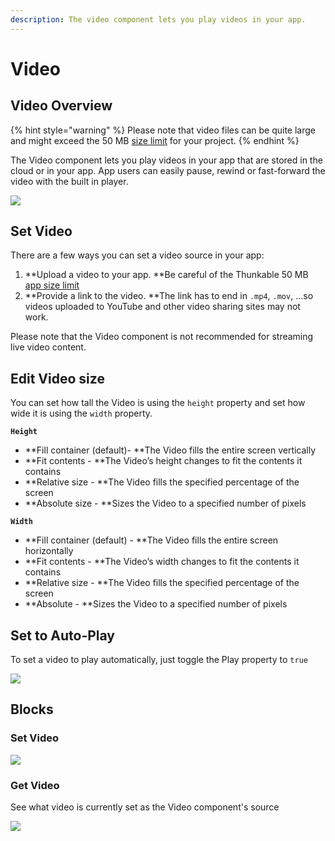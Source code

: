 ```yaml
---
description: The video component lets you play videos in your app.
---
```


# Video

## Video Overview

{% hint style="warning" %}
Please note that video files can be quite large and might exceed the 50 MB [size limit](projects/assets.md#app-size-limits-50-mb-per-app) for your project.&#x20;
{% endhint %}

The Video component lets you play videos in your app that are stored in the cloud or in your app. App users can easily pause, rewind or fast-forward the video with the built in player.



![](.gitbook/assets/screen-shot-2019-10-17-at-2.52.02-pm.png)

## Set Video

There are a few ways you can set a video source in your app:

1. **Upload a video to your app. **Be careful of the Thunkable 50 MB [app size limit](projects/assets.md#app-size-limits-50-mb-per-app)
2. **Provide a link to the video. **The link has to end in `.mp4`, `.mov`, …so videos uploaded to YouTube and other video sharing sites may not work.

Please note that the Video component is not recommended for streaming live video content.&#x20;

## Edit Video size

You can set how tall the Video is using the `height` property and set how wide it is using the `width` property.

**`Height`**

* **Fill container (default)- **The Video fills the entire screen vertically
* **Fit contents - **The Video’s height changes to fit the contents it contains
* **Relative size - **The Video fills the specified percentage of the screen
* **Absolute size - **Sizes the Video to a specified number of pixels

**`Width`**

* **Fill container (default) - **The Video fills the entire screen horizontally
* **Fit contents - **The Video’s width changes to fit the contents it contains
* **Relative size - **The Video fills the specified percentage of the screen
* **Absolute - **Sizes the Video to a specified number of pixels

## Set to Auto-Play

To set a video to play automatically, just toggle the Play property to `true `

![](.gitbook/assets/screen-shot-2019-10-29-at-2.03.22-pm.png)

## Blocks

### Set Video

![](.gitbook/assets/screen-shot-2021-04-08-at-4.16.23-pm.png)

### Get Video

See what video is currently set as the Video component's source

![](.gitbook/assets/screen-shot-2021-04-08-at-4.17.34-pm.png)

